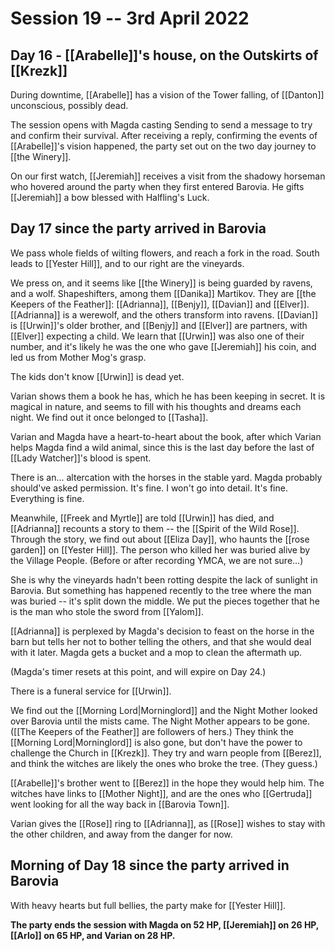 # Session 19 -- 3rd April 2022
## Day 16 - [[Arabelle]]'s house, on the Outskirts of [[Krezk]]

During downtime, [[Arabelle]] has a vision of the Tower falling, of [[Danton]] unconscious, possibly dead.

The session opens with Magda casting Sending to send a message to try and confirm their survival. After receiving a reply, confirming the events of [[Arabelle]]'s vision happened, the party set out on the two day journey to [[the Winery]].

On our first watch, [[Jeremiah]] receives a visit from the shadowy horseman who hovered around the party when they first entered Barovia. He gifts [[Jeremiah]] a bow blessed with Halfling's Luck.

## Day 17 since the party arrived in Barovia

We pass whole fields of wilting flowers, and reach a fork in the road. South leads to [[Yester Hill]], and to our right are the vineyards.

We press on, and it seems like [[the Winery]] is being guarded by ravens, and a wolf. Shapeshifters, among them [[Danika]] Martikov. They are [[the Keepers of the Feather]]: [[Adrianna]], [[Benjy]], [[Davian]] and [[Elver]]. [[Adrianna]] is a werewolf, and the others transform into ravens. [[Davian]] is [[Urwin]]'s older brother, and [[Benjy]] and [[Elver]] are partners, with [[Elver]] expecting a child. We learn that [[Urwin]] was also one of their number, and it's likely he was the one who gave [[Jeremiah]] his coin, and led us from Mother Mog's grasp.

The kids don't know [[Urwin]] is dead yet.

Varian shows them a book he has, which he has been keeping in secret. It is magical in nature, and seems to fill with his thoughts and dreams each night. We find out it once belonged to [[Tasha]].

Varian and Magda have a heart-to-heart about the book, after which Varian helps Magda find a wild animal, since this is the last day before the last of [[Lady Watcher]]'s blood is spent.

There is an... altercation with the horses in the stable yard. Magda probably should've asked permission. It's fine. I won't go into detail. It's fine. Everything is fine.

Meanwhile, [[Freek and Myrtle]] are told [[Urwin]] has died, and [[Adrianna]] recounts a story to them -- the [[Spirit of the Wild Rose]]. Through the story, we find out about [[Eliza Day]], who haunts the [[rose garden]] on [[Yester Hill]]. The person who killed her was buried alive by the Village People. (Before or after recording YMCA, we are not sure...) 

She is why the vineyards hadn't been rotting despite the lack of sunlight in Barovia. But something has happened recently to the tree where the man was buried -- it's split down the middle. We put the pieces together that he is the man who stole the sword from [[Yalom]].

[[Adrianna]] is perplexed by Magda's decision to feast on the horse in the barn but tells her not to bother telling the others, and that she would deal with it later. Magda gets a bucket and a mop to clean the aftermath up.

(Magda's timer resets at this point, and will expire on Day 24.)

There is a funeral service for [[Urwin]].

We find out the [[Morning Lord|Morninglord]] and the Night Mother looked over Barovia until the mists came. The Night Mother appears to be gone. ([[The Keepers of the Feather]] are followers of hers.) They think the [[Morning Lord|Morninglord]] is also gone, but don't have the power to challenge the Church in [[Krezk]]. They try and warn people from [[Berez]], and think the witches are likely the ones who broke the tree. (They guess.)

[[Arabelle]]'s brother went to [[Berez]] in the hope they would help him. The witches have links to [[Mother Night]], and are the ones who [[Gertruda]] went looking for all the way back in [[Barovia Town]]. 

Varian gives the [[Rose]] ring to [[Adrianna]], as [[Rose]] wishes to stay with the other children, and away from the danger for now.

## Morning of Day 18 since the party arrived in Barovia

With heavy hearts but full bellies, the party make for [[Yester Hill]].

**The party ends the session with Magda on 52 HP, [[Jeremiah]] on 26 HP, [[Arlo]] on 65 HP, and Varian on 28 HP.**